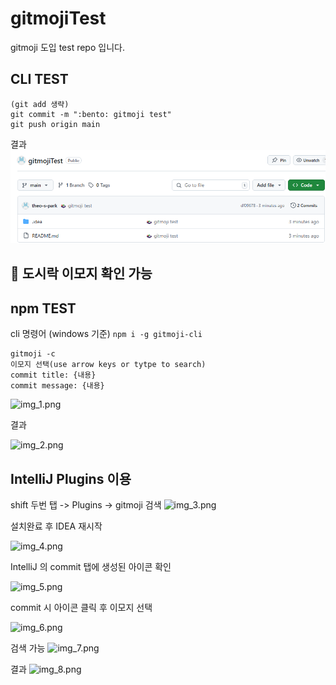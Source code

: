 # gitmojiTest
gitmoji 도입 test repo 입니다.

## CLI TEST

```cli
(git add 생략)
git commit -m ":bento: gitmoji test"
git push origin main
```
결과
![img.png](img.png)

:bento: 도시락 이모지 확인 가능
---

## npm TEST

cli 명령어 (windows 기준)
```npm i -g gitmoji-cli```

```
gitmoji -c
이모지 선택(use arrow keys or tytpe to search)
commit title: {내용}
commit message: {내용}
```
![img_1.png](img_1.png)

결과

![img_2.png](img_2.png)

## IntelliJ Plugins 이용

shift 두번 탭 -> Plugins -> gitmoji 검색
![img_3.png](img_3.png)

설치완료 후 IDEA 재시작

![img_4.png](img_4.png)

IntelliJ 의 commit 탭에 생성된 아이콘 확인

![img_5.png](img_5.png)

commit 시 아이콘 클릭 후 이모지 선택

![img_6.png](img_6.png)

검색 가능
![img_7.png](img_7.png)

결과
![img_8.png](img_8.png)